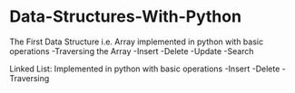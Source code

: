 # Data-Structures-With-Python

The First Data Structure i.e. Array implemented in python with basic operations
-Traversing the Array
-Insert 
-Delete
-Update
-Search



Linked List: Implemented in python with basic operations
-Insert
-Delete
-Traversing
